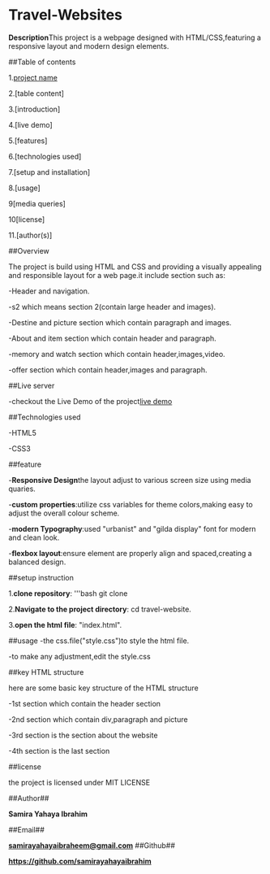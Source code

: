 # Travel-Websites


**Description**This project is a webpage designed with HTML/CSS,featuring a responsive layout and modern design elements.


##Table of contents

1.[project name](Travel-wesite)

2.[table content]

3.[introduction]

4.[live demo]

5.[features]

6.[technologies used]

7.[setup and installation]

8.[usage]

9[media queries]

10[license]

11.[author(s)]


##Overview

The project is build using HTML and CSS and providing a visually appealing and responsible layout for a web page.it include section such as:

-Header and navigation.

-s2 which means section 2(contain large header and images).

-Destine and picture section which contain paragraph and images.

-About and item section which contain header and paragraph.

-memory and watch section which contain header,images,video.

-offer section which contain header,images and paragraph.


##Live server

-checkout the Live Demo of the project[live demo](https://travel-websites.onrender.com)
 

##Technologies used

-HTML5

-CSS3


##feature


-**Responsive Design**the layout adjust to various screen size using media quaries.

-**custom properties**:utilize css variables for theme colors,making easy to adjust the overall colour scheme.

-**modern Typography**:used "urbanist" and "gilda display" font for modern and clean look.

-**flexbox layout**:ensure element are properly align and spaced,creating a balanced design.


##setup instruction

1.**clone repository**:
'''bash
     git clone
     
2.**Navigate to the project directory**:
   cd travel-website.
   
3.**open the html file**:
  "index.html".

  
##usage
-the css.file("style.css")to style the html file.

-to make any adjustment,edit the style.css


##key HTML structure

here are some basic key structure of the HTML structure

-1st section which contain the header section

-2nd section which contain div,paragraph and picture

-3rd section is the section about the website

-4th section is the last section


##license

the project is licensed under MIT LICENSE


##Author##

**Samira Yahaya Ibrahim**


##Email##

**samirayahayaibraheem@gmail.com**
##Github##

**https://github.com/samirayahayaibrahim** 

